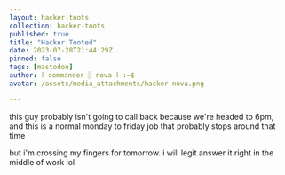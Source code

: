 ```yaml
---
layout: hacker-toots
collection: hacker-toots
published: true
title: "Hacker Tooted"
date: 2023-07-28T21:44:29Z
pinned: false
tags: [mastodon]
author: ⸸ commander ░ nova ⸸ :~$
avatar: /assets/media_attachments/hacker-nova.png

---
```


<p>this guy probably isn&#39;t going to call back because we&#39;re headed to 6pm, and this is a normal monday to friday job that probably stops around that time</p><p>but i&#39;m crossing my fingers for tomorrow. i will legit answer it right in the middle of work lol</p>


